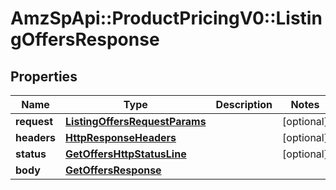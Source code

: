 # AmzSpApi::ProductPricingV0::ListingOffersResponse

## Properties
Name | Type | Description | Notes
------------ | ------------- | ------------- | -------------
**request** | [**ListingOffersRequestParams**](ListingOffersRequestParams.md) |  | [optional] 
**headers** | [**HttpResponseHeaders**](HttpResponseHeaders.md) |  | [optional] 
**status** | [**GetOffersHttpStatusLine**](GetOffersHttpStatusLine.md) |  | [optional] 
**body** | [**GetOffersResponse**](GetOffersResponse.md) |  | 

